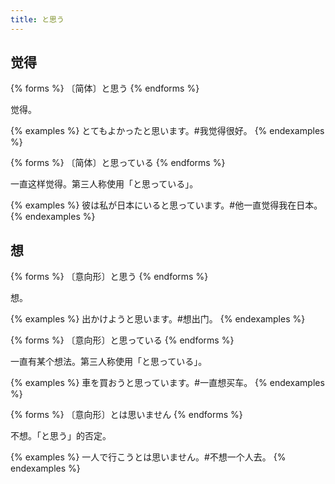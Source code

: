 ```yaml
---
title: と思う
---
```


## 觉得

{% forms %}
〔简体〕と思う
{% endforms %}

觉得。

{% examples %}
とてもよかったと思います。#我觉得很好。
{% endexamples %}

{% forms %}
〔简体〕と思っている
{% endforms %}

一直这样觉得。第三人称使用「と思っている」。

{% examples %}
彼は私が日本にいると思っています。#他一直觉得我在日本。
{% endexamples %}

## 想

{% forms %}
〔意向形〕と思う
{% endforms %}

想。

{% examples %}
出かけようと思います。#想出门。
{% endexamples %}

{% forms %}
〔意向形〕と思っている
{% endforms %}

一直有某个想法。第三人称使用「と思っている」。

{% examples %}
車を買おうと思っています。#一直想买车。
{% endexamples %}

{% forms %}
〔意向形〕とは思いません
{% endforms %}

不想。「と思う」的否定。

{% examples %}
一人で行こうとは思いません。#不想一个人去。
{% endexamples %}
